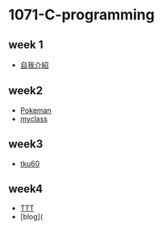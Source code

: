 # 1071-C-programming
## week 1
* [自我介紹](https://choutingman.github.io/20181002/w01/intro.html)
 
## week2
* [Pokeman](https://choutingman.github.io/20181002/w01/intro.html)
* [myclass](https://choutingman.github.io/20181002/w02/myclass.html)
## week3
* [tku60](https://choutingman.github.io/20181002/w03/tku60.html)
## week4
* [TTT](https://choutingman.github.io/20181002/w04/ttt.html)
* [blog](
<!--stackedit_data:
eyJoaXN0b3J5IjpbMTY0MjcyNDg0Miw0MTAxMzk2NjEsLTc3MD
Q5OTA0MSwxNDM2NTQ5NzddfQ==
-->